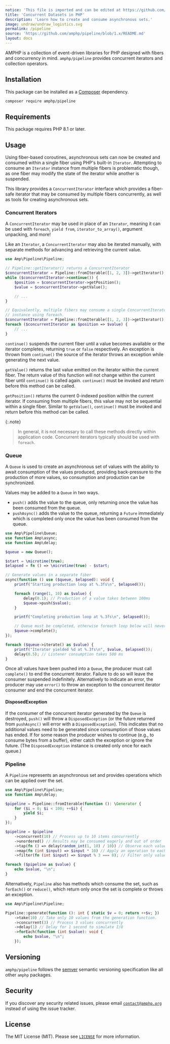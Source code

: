 ```yaml
---
notice: 'This file is imported and can be edited at https://github.com/amphp/pipeline/blob/1.x/README.md'
title: 'Concurrent Datasets in PHP'
description: 'Learn how to create and consume asynchronous sets.'
image: undraw/undraw_logistics.svg
permalink: /pipeline
source: 'https://github.com/amphp/pipeline/blob/1.x/README.md'
layout: docs
---
```

AMPHP is a collection of event-driven libraries for PHP designed with fibers and concurrency in mind.
`amphp/pipeline` provides concurrent iterators and collection operators.

## Installation

This package can be installed as a [Composer](https://getcomposer.org/) dependency.

```bash
composer require amphp/pipeline
```

## Requirements

This package requires PHP 8.1 or later.

## Usage

Using fiber-based coroutines, asynchronous sets can now be created and consumed within a single fiber using PHP's built-in `Iterator`. Attempting to consume an `Iterator` instance from multiple fibers is problematic though, as one fiber may modify the state of the iterator while another is suspended.

This library provides a `ConcurrentIterator` interface which provides a fiber-safe iterator that may be consumed by multiple fibers concurrently, as well as tools for creating asynchronous sets.

### Concurrent Iterators

A `ConcurrentIterator` may be used in place of an `Iterator`, meaning it can be used with `foreach`, `yield from`, `iterator_to_array()`, argument unpacking, and more!

Like an `Iterator`, a `ConcurrentIterator` may also be iterated manually, with separate methods for advancing and retrieving the current value.

```php
use Amp\Pipeline\Pipeline;

// Pipeline::getIterator() returns a ConcurrentIterator
$concurrentIterator = Pipeline::fromIterable([1, 2, 3])->getIterator();
while ($concurrentIterator->continue()) {
    $position = $concurrentIterator->getPosition();
    $value = $concurrentIterator->getValue();

    // ...
}

// Equivalently, multiple fibers may consume a single ConcurrentIterator
// instance using foreach.
$concurrentIterator = Pipeline::fromIterable([1, 2, 3])->getIterator();
foreach ($concurrentIterator as $position => $value) {
    // ...
}

```

`continue()` suspends the current fiber until a value becomes available or the iterator completes, returning `true` or `false` respectively. An exception is thrown from `continue()` the source of the iterator throws an exception while generating the next value.

`getValue()` returns the last value emitted on the iterator within the current fiber. The return value of this function will not change within the current fiber until `continue()` is called again. `continue()` must be invoked and return before this method can be called.

`getPosition()` returns the current 0-indexed position within the current iterator. If consuming from multiple fibers, this value may not be sequential within a single fiber. Similar to `getValue()`, `continue()` must be invoked and return before this method can be called.

{:.note}
> In general, it is not necessary to call these methods directly within application code. Concurrent iterators typically should be used with `foreach`.

### Queue

A `Queue` is used to create an asynchronous set of values with the ability to await consumption of the values produced, providing back-pressure to the production of more values, so consumption and production can be synchronized.

Values may be added to a `Queue` in two ways.
- `push()` adds the value to the queue, only returning once the value has been consumed from the queue.
- `pushAsync()` adds the value to the queue, returning a `Future` immediately which is completed only once the value has been consumed from the queue.

```php
use Amp\Pipeline\Queue;
use function Amp\async;
use function Amp\delay;

$queue = new Queue();

$start = \microtime(true);
$elapsed = fn () => \microtime(true) - $start;

// Generate values in a separate fiber
async(function () use ($queue, $elapsed): void {
    printf("Starting production loop at %.3fs\n", $elapsed());

    foreach (range(1, 10) as $value) {
        delay(0.1); // Production of a value takes between 100ms
        $queue->push($value);
    }

    printf("Completing production loop at %.3fs\n", $elapsed());

    // Queue must be completed, otherwise foreach loop below will never exit!
    $queue->complete();
});

foreach ($queue->iterate() as $value) {
    printf("Iterator yielded %d at %.3fs\n", $value, $elapsed());
    delay(0.5); // Listener consumption takes 500 ms
}
```

Once all values have been pushed into a `Queue`, the producer must call `complete()` to end the concurrent iterator. Failure to do so will leave the consumer suspended indefinitely. Alternatively to indicate an error, the producer may use `error()` to throw an exception to the concurrent iterator consumer and end the concurrent iterator.

#### DisposedException

If the consumer of the concurrent iterator generated by the `Queue` is destroyed, `push()` will throw a `DisposedException` (or the future returned from `pushAsync()` will error with a `DisposedException`). This indicates that no additional values need to be generated since consumption of those values has ended. If for some reason the producer wishes to continue (e.g., to consume bytes from a buffer), either catch the exception or ignore the future. (The `DisposedException` instance is created only once for each queue.)

### Pipeline

A `Pipeline` represents an asynchronous set and provides operations which can be applied over the set.

```php
use Amp\Pipeline\Pipeline;
use function Amp\delay;

$pipeline = Pipeline::fromIterable(function (): \Generator {
    for ($i = 0; $i < 100; ++$i) {
        yield $i;
    }
});

$pipeline = $pipeline
    ->concurrent(10) // Process up to 10 items concurrently
    ->unordered() // Results may be consumed eagerly and out of order
    ->tap(fn () => delay(random_int(1, 10) / 10)) // Observe each value with a delay for 0.1 to 1 seconds, simulating I/O
    ->map(fn (int $input) => $input * 10) // Apply an operation to each value
    ->filter(fn (int $input) => $input % 3 === 0); // Filter only values divisible by 3

foreach ($pipeline as $value) {
    echo $value, "\n";
}
```

Alternatively, `Pipeline` also has methods which consume the set, such as `forEach()` or `reduce()`, which return only once the set is complete or throws an exception.

```php
use Amp\Pipeline\Pipeline;

Pipeline::generate(function (): int { static $v = 0; return ++$v; })
    ->take(10) // Take only 10 values from the generation function.
    ->concurrent(3) // Process 3 values concurrently
    ->delay(1) // Delay for 1 second to simulate I/O
    ->forEach(function (int $value): void {
        echo $value, "\n";
    });
```

## Versioning

`amphp/pipeline` follows the [semver](http://semver.org/) semantic versioning specification like all other `amphp` packages.

## Security

If you discover any security related issues, please email [`contact@amphp.org`](mailto:contact@amphp.org) instead of using the issue tracker.

## License

The MIT License (MIT). Please see [`LICENSE`](./LICENSE) for more information.
